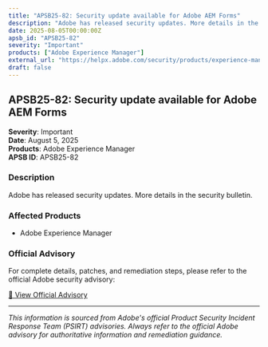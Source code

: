 ```yaml
---
title: "APSB25-82: Security update available for Adobe AEM Forms"
description: "Adobe has released security updates. More details in the security bulletin."
date: 2025-08-05T00:00:00Z
apsb_id: "APSB25-82"
severity: "Important"
products: ["Adobe Experience Manager"]
external_url: "https://helpx.adobe.com/security/products/experience-manager/apsb25-82.html"
draft: false
---
```


## APSB25-82: Security update available for Adobe AEM Forms

**Severity**: Important  
**Date**: August 5, 2025  
**Products**: Adobe Experience Manager  
**APSB ID**: APSB25-82

### Description

Adobe has released security updates. More details in the security bulletin.

### Affected Products

- Adobe Experience Manager


### Official Advisory

For complete details, patches, and remediation steps, please refer to the official Adobe security advisory:

[🔗 View Official Advisory](https://helpx.adobe.com/security/products/experience-manager/apsb25-82.html)

---

*This information is sourced from Adobe's official Product Security Incident Response Team (PSIRT) advisories. Always refer to the official Adobe advisory for authoritative information and remediation guidance.*
